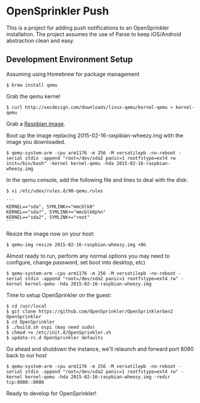 # OpenSprinkler Push

This is a project for adding push notifications to an OpenSprinkler installation. The project assumes the use of Parse to keep iOS/Android abstraction clean and easy.

## Development Environment Setup

Assuming using Homebrew for package management

	$ brew install qemu

Grab the qemu kernel

	$ curl http://xecdesign.com/downloads/linux-qemu/kernel-qemu > kernel-qemu

Grab a [Raspbian image](https://www.raspberrypi.org/downloads/).

Boot up the image replacing 2015-02-16-raspbian-wheezy.img with the image you downloaded.

	$ qemu-system-arm -cpu arm1176 -m 256 -M versatilepb -no-reboot -serial stdio -append "root=/dev/sda2 panic=1 rootfstype=ext4 rw init=/bin/bash" -kernel kernel-qemu -hda 2015-02-16-raspbian-wheezy.img

In the qemu console, add the following file and lines to deal with the disk:

	$ vi /etc/udev/rules.d/90-qemu.rules
	
	```
	KERNEL=="sda", SYMLINK+="mmcblk0"
	KERNEL=="sda?", SYMLINK+="mmcblk0p%n"
	KERNEL=="sda2", SYMLINK+="root"
	```
Resize the image now on your host:

	$ qemu-img resize 2015-02-16-raspbian-wheezy.img +8G

Almost ready to run, perform any normal options you may need to configure, change password, set boot into desktop, etc)

	$ qemu-system-arm -cpu arm1176 -m 256 -M versatilepb -no-reboot -serial stdio -append "root=/dev/sda2 panic=1 rootfstype=ext4 rw" -kernel kernel-qemu -hda 2015-02-16-raspbian-wheezy.img

Time to setup OpenSprinkler on the guest:

	$ cd /usr/local
	$ git clone https://github.com/OpenSprinkler/OpenSprinklerGen2 OpenSprinkler
	$ cd OpenSprinkler
	$ ./build.sh ospi (may need sudo)
	$ chmod +x /etc/init.d/OpenSprinkler.sh
	$ update-rc.d OpenSprinkler defaults

Go ahead and shutdown the instance, we'll relaunch and forward port 8080 back to our host

	$ qemu-system-arm -cpu arm1176 -m 256 -M versatilepb -no-reboot -serial stdio -append "root=/dev/sda2 panic=1 rootfstype=ext4 rw" -kernel kernel-qemu -hda 2015-02-16-raspbian-wheezy.img -redir tcp:8080::8080

Ready to develop for OpenSprinkler!
